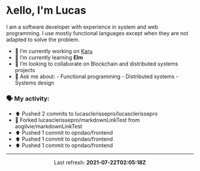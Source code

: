 # λello, I'm Lucas

I am a software developer with experience in system and web programming. I use mostly functional languages except when they are not adapted to solve the problem.

- 🔭 I’m currently working on [Karu](https://github.com/lucasclerissepro/karu)
- 🌱 I’m currently learning **Elm**
- 👯 I’m looking to collaborate on Blockchain and distributed systems projects
- 💬 Ask me about:
      - Functional programming
      - Distributed systems
      - Systems design

### 🗣 My activity:

* ⬆️ Pushed 2 commits to lucasclerissepro/lucasclerissepro
* 🍴 Forked lucasclerissepro/markdownLinkTest from aogilvie/markdownLinkTest
* ⬆️ Pushed 1 commit to opndao/frontend
* ⬆️ Pushed 1 commit to opndao/frontend
* ⬆️ Pushed 1 commit to opndao/frontend
---

<p align="center">
  Last refresh: 
  <b>2021-07-22T02:05:18Z</b>
</p>
